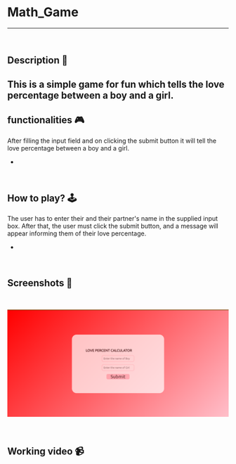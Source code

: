 # **Math_Game** 

---

<br>

## **Description 📃**
This is a simple game for fun which tells the love percentage between a boy and a girl.
- 

## **functionalities 🎮**
After filling the input field and 
on clicking the submit button it will tell the love percentage between a boy and a girl.
 

- 
<br>

## **How to play? 🕹️**
The user has to enter their and their partner's name in the supplied input box. After that, the user must click the submit button, and a message will appear informing them of their love percentage.

- 

<br>

## **Screenshots 📸**

<br>

 ![image](../../assets/images/Love_Percentage.png)

<br>

## **Working video 📹**
<!-- add your working video over here -->
